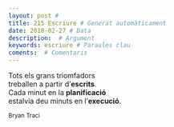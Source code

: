 ```yaml
---
layout: post #
title: 215 Escriure # Generat automàticament
date: 2018-02-27 # Data
description:  # Argument
keywords: escriure # Paraules clau
coments:  # Comentaris
---
```


Tots els grans triomfadors <br />
treballen a partir d’**escrits**. <br />
Cada minut en la **planificació** <br />
estalvia deu minuts en l’**execució**. <br />

<small>Bryan Traci</small>
